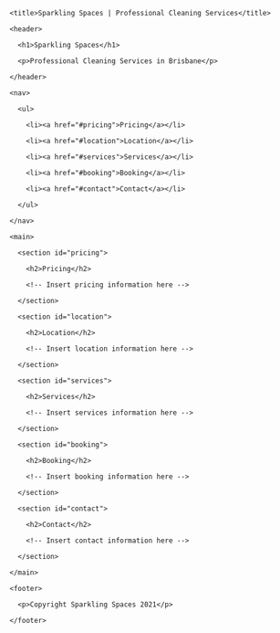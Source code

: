 <html>

  <head>

    <title>Sparkling Spaces | Professional Cleaning Services</title>

  </head>

  <body>

    <header>

      <h1>Sparkling Spaces</h1>

      <p>Professional Cleaning Services in Brisbane</p>

    </header>

    <nav>

      <ul>

        <li><a href="#pricing">Pricing</a></li>

        <li><a href="#location">Location</a></li>

        <li><a href="#services">Services</a></li>

        <li><a href="#booking">Booking</a></li>

        <li><a href="#contact">Contact</a></li>

      </ul>

    </nav>

    <main>

      <section id="pricing">

        <h2>Pricing</h2>

        <!-- Insert pricing information here -->

      </section>

      <section id="location">

        <h2>Location</h2>

        <!-- Insert location information here -->

      </section>

      <section id="services">

        <h2>Services</h2>

        <!-- Insert services information here -->

      </section>

      <section id="booking">

        <h2>Booking</h2>

        <!-- Insert booking information here -->

      </section>

      <section id="contact">

        <h2>Contact</h2>

        <!-- Insert contact information here -->

      </section>

    </main>

    <footer>

      <p>Copyright Sparkling Spaces 2021</p>

    </footer>

  </body>

</html>

